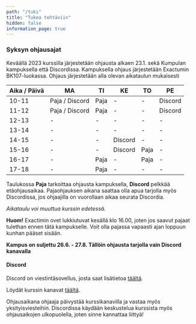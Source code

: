 ```yaml
---
path: "/tuki"
title: "Tukea tehtäviin"
hidden: false
information_page: true
---
```


### Syksyn ohjausajat

Keväällä 2023 kurssilla järjestetään ohjausta alkaen 23.1. sekä Kumpulan kampuksella että Discordissa. Kampuksella ohjaus järjestetään Exactumin BK107-luokassa. Ohjaus järjestetään alla olevan aikataulun mukaisesti

| Aika / Päivä | MA | TI | KE | TO | PE |
|-----|----|----|----|----|----|
| 10-11 | Paja / Discord | Paja | - | - | Discord |
| 11-12 | Paja / Discord | Paja | - | - | Discord |
| 12-13 | - | - | - | - | - |
| 13-14 | - | - | - | - | - |
| 14-15 | - | - | Discord | - | - |
| 15-16 | - | - | Discord | Paja | - |
| 16-17 | - | Paja | - | Paja | - |
| 17-18 | - | Paja | - | - | - |

Taulukossa **Paja** tarkoittaa ohjausta kampuksella, **Discord** pelkkää etäohjausaikaa. Pajaohjauksen aikana saattaa olla apua tarjolla myös Discordissa, jos ohjaajilla on vuorollaan aikaa seurata Discordia.

*Aikataulu voi muuttua kurssin edetessä.*

**Huom!** Exactimin ovet lukkiutuvat kesällä klo 16.00, joten jos saavut pajaat tulethan ennen tätä kampukselle. Voit olla pajassa vapaasti ajan loppuun kunhan pääset sisään.

**Kampus on suljettu 26.6. - 27.8. Tällöin ohjausta tarjolla vain Discord kanavalla**

#### Discord

Discord on viestintäsovellus, josta saat lisätietoa [täältä](https://discord.com/).

Löydät kurssin kanavat [täältä](https://study.cs.helsinki.fi/discord/join/ohjelmoinnin_mooc).

Ohjausaikana ohjaaja päivystää kurssikanavilla ja vastaa myös yksityisviesteihin. Discordissa käydään keskustelua kurssista myös ohjausaikojen ulkopuolella, joten sinne kannattaa liittyä!

